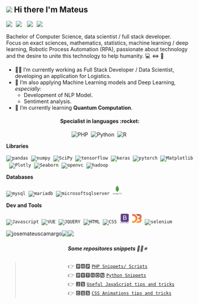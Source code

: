 <!--### Hi there 👋 I'm [Mateus!](https://github.com/JoseMateusCamargo)-->

<h2><img src="https://emojis.slackmojis.com/emojis/images/1531849430/4246/blob-sunglasses.gif?1531849430" width="30"/> Hi there I'm Mateus </h2>
 
<p align="left">
<a href="https://www.linkedin.com/in/jmateuscamargo/" target="_blank" alt="Linkedin" title="Linkedin">
 <img width="26px" src="https://cdn.jsdelivr.net/npm/simple-icons@3.4.0/icons/linkedin.svg"></a>

<a href="https://www.credly.com/users/jose-mateus-camargo-de-leva" target="_blank" alt="cclaim" title="Cclaim">
<img align="left" width="26px" src="https://cdn.jsdelivr.net/npm/simple-icons@4.14.0/icons/acclaim.svg"></a>

<a href="https://auth.geeksforgeeks.org/user/blackhat3" target="_blank" alt="GeeksforGeeks" title="GeeksforGeeks">
<img align="left" width="30px" src="https://cdn.jsdelivr.net/npm/simple-icons@4.14.0/icons/geeksforgeeks.svg"></a>

<a href="https://www.hackerrank.com/blackhat1" target="_blank" alt="HackerRank" title="HackerRank">
<img align="left" width="26px" src="https://cdn.jsdelivr.net/npm/simple-icons@3.13.0/icons/hackerrank.svg"></a>
</p>

Bachelor of Computer Science, data scientist / full stack developer. 
<br/>Focus on exact sciences, mathematics, statistics,  machine learning / deep learning, Robotic Process Automation (RPA), passionate about technology and the desire to unite this technology to help humanity. 💻 <=> 🧬

- 👩‍💻 I’m currently working as Full Stack Developer / Data Scientist, developing an application for Logistics.
- 🧮 I’m also applying Machine Learning models and Deep Learning, <i>especially:</i>
    - Development of NLP Model.
    - Sentiment analysis.
- 🌱 I’m currently learning **Quantum Computation**.

<h4 align="center">Specialist in languages :rocket:</h4>

<p align="center">
<img src="https://i.ibb.co/X75fk3k/php-logo.png" height="45" alt="PHP">&nbsp
<img src="https://i.ibb.co/6W6CP9R/python-logo.png" height="45" alt="Python">&nbsp
<img src="https://i.ibb.co/0fKZ8bM/r-logo.png" height="45" alt="R">&nbsp
</p>

**Libraries** 
<p align="left">
<code><img height="26" src="https://cdn.jsdelivr.net/npm/simple-icons@4.14.0/icons/pandas.svg" alt="pandas" title="Pandas"></code>&nbsp
<code><img height="26" src="https://cdn.jsdelivr.net/npm/simple-icons@4.14.0/icons/numpy.svg" alt="numpy" title="Numpy"></code>&nbsp
<code><img height="26" src="https://cdn.jsdelivr.net/npm/simple-icons@4.14.0/icons/scipy.svg" alt="SciPy" title="SciPy"></code>&nbsp
<code><img height="26" src="https://cdn.jsdelivr.net/npm/simple-icons@4.14.0/icons/tensorflow.svg" alt="tensorflow" title="TensorFlow"></code>&nbsp
<code><img height="26" src="https://cdn.jsdelivr.net/npm/simple-icons@4.14.0/icons/keras.svg" alt="keras" title="Keras"></code>&nbsp
<code><img height="26" src="https://cdn.jsdelivr.net/npm/simple-icons@4.14.0/icons/pytorch.svg" alt="pytorch" title="PyTorch"></code>&nbsp
<code><img height="26" src="https://matplotlib.org/_static/logo2_compressed.svg" alt="Matplotlib" title="Matplotlib"></code>&nbsp
<code><img height="26" src="https://cdn.jsdelivr.net/npm/simple-icons@4.14.0/icons/plotly.svg" alt="Plotly" title="Plotly"></code>&nbsp
<code><img height="26" src="https://seaborn.pydata.org/_static/logo-wide-lightbg.svg" alt="Seaborn" title="Seaborn"></code>&nbsp
<code><img height="26" src="https://www.vectorlogo.zone/logos/opencv/opencv-icon.svg" alt="openvc" title="OpenVC"></code>&nbsp
<code><img height="26" src="https://www.vectorlogo.zone/logos/apache_hadoop/apache_hadoop-icon.svg" alt="hadoop" title="Hadoop"></code>&nbsp
</p>

**Databases** 
<p align="left">
<code><img height="26" src="https://cdn.jsdelivr.net/npm/simple-icons@4.14.0/icons/mysql.svg" alt="mysql" title="MySQL"></code>&nbsp
<code><img height="26" src="https://cdn.jsdelivr.net/npm/simple-icons@4.14.0/icons/mariadb.svg" alt="mariadb" title="MariaDB"></code>&nbsp
<code><img height="26" src="https://cdn.jsdelivr.net/npm/simple-icons@4.14.0/icons/microsoftsqlserver.svg" alt="microsoftsqlserver" title="SQL Server"></code>&nbsp
<code><img height="26" src="https://raw.githubusercontent.com/devicons/devicon/master/icons/mongodb/mongodb-original-wordmark.svg" alt="mongodb" title="MongoDB"></code>&nbsp
</p>

**Dev and Tools** 
<p align="left">
<code><img height="26" src="https://cdn.jsdelivr.net/npm/simple-icons@4.14.0/icons/javascript.svg" alt="Javascript" title="Javascript"></code>&nbsp
<code><img height="26" src="https://i.ibb.co/8KKFmZv/vue-logo.png" alt="VUE" title="Vue"></code>&nbsp
<code><img height="26" src="https://i.ibb.co/dPXjz20/jquery-logo.gif" alt="JQUERY" title="JQuery"></code>&nbsp
<code><img height="26" src="https://i.ibb.co/xJd0FFC/html5-logo.png" alt="HTML" title="HTML"></code>&nbsp
<code><img height="26" src="https://i.ibb.co/Y7QCDJv/css3-logo.png" alt="CSS" title="CSS"></code>&nbsp
<code><img height="26" src="https://raw.githubusercontent.com/devicons/devicon/master/icons/bootstrap/bootstrap-plain-wordmark.svg" alt="bootstrap" title="Bootstrap"></code>&nbsp
<code><img height="26" src="https://raw.githubusercontent.com/devicons/devicon/master/icons/d3js/d3js-original.svg" alt="d3js" title="D3js"></code>&nbsp
<code><img height="26" src="https://raw.githubusercontent.com/detain/svg-logos/780f25886640cef088af994181646db2f6b1a3f8/svg/selenium-logo.svg" alt="selenium" title="Selenium"></code>&nbsp
</p>

<p align="left">
 <a href="https://github.com/JoseMateusCamargo">
  <img height="180em" align="left" src="https://github-readme-stats.vercel.app/api/top-langs?username=josemateuscamargo&show_icons=true&locale=en&layout=compact"        alt="josemateuscamargo"/>
  <img height="180em" align="left" src="https://github-profile-summary-cards.vercel.app/api/cards/stats?username=josemateuscamargo&theme=vue"/> 
 </a>
</p>

<p align="left">
 </p>

<!-- ![](https://github-profile-summary-cards.vercel.app/api/cards/profile-details?username=josemateuscamargo&theme=vue) -->

<img height="180em"  src="https://github-profile-summary-cards.vercel.app/api/cards/profile-details?username=josemateuscamargo&theme=vue"/>


##### Some repositores snippets 🧑‍💻⭐

> 👉 🅿🅷🅿 [`PHP Snippets/ Scripts`](https://github.com/JoseMateusCamargo/php#readme "Snippets")  
> 👉 🅿🆈🆃🅷🅾🅽 [`Python Snippets`](https://github.com/JoseMateusCamargo/python#readme "Snippets")  
> 👉 🅹🆂 [`Useful JavaScript tips and tricks`](https://github.com/JoseMateusCamargo/javascript#readme "Snippets")  
> 👉 🅲🆂🆂 [`CSS Animations tips and tricks`](https://github.com/JoseMateusCamargo/css-effects#readme "Snippets")  

<!-- **JoseMateusCamargo/JoseMateusCamargo** is a ✨ _special_ ✨ repository because its `README.md` (this file) appears on your GitHub profile.
